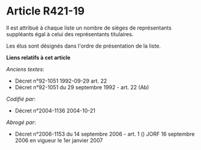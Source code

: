 # Article R421-19

Il est attribué à chaque liste un nombre de sièges de représentants suppléants égal à celui des représentants titulaires.

Les élus sont désignés dans l'ordre de présentation de la liste.

**Liens relatifs à cet article**

_Anciens textes_:

  - Décret n°92-1051 1992-09-29 art. 22
  - Décret n°92-1051 du 29 septembre 1992 - art. 22 (Ab)

_Codifié par_:

  - Décret n°2004-1136 2004-10-21

_Abrogé par_:

  - Décret n°2006-1153 du 14 septembre 2006 - art. 1 () JORF 16 septembre 2006 en vigueur le 1er janvier 2007

